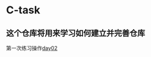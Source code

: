 # C-task

## 这个仓库将用来学习如何建立并完善仓库

第一次练习操作[day02](https://github.com/handsomexw/C-task/blob/main/day02/C%E8%AF%AD%E8%A8%80%E7%AC%AC%E4%B8%89%E5%A4%A9.md)
